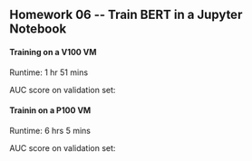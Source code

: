 ## Homework 06 -- Train BERT in a Jupyter Notebook

#### Training on a V100 VM
Runtime: 1 hr 51 mins

AUC score on validation set: 

#### Trainin on a P100 VM
Runtime: 6 hrs 5 mins

AUC score on validation set: 
